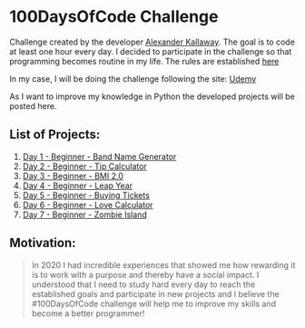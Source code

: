# 100DaysOfCode Challenge

Challenge created by the developer [Alexander Kallaway](https://twitter.com/ka11away). The goal is to code at least one hour every day. I decided to participate in the challenge so that programming becomes routine in my life. The rules are established [here](https://github.com/kallaway/100-days-of-code)

In my case, I will be doing the challenge following the site:
[Udemy](https://www.udemy.com/course/100-days-of-code/)

As I want to improve my knowledge in Python the developed projects will be posted here.

## List of Projects:
1. [Day 1 - Beginner - Band Name Generator](https://repl.it/@sigfr/band-name-generator-start#main.py)
2. [Day 2 - Beginner - Tip Calculator](https://repl.it/@sigfr/tip-calculator-start#main.py)
3. [Day 3 - Beginner - BMI 2.0](https://repl.it/@sigfr/day-3-2-exercise-BMI-Calculator#main.py)
4. [Day 4 - Beginner - Leap Year](https://repl.it/@sigfr/day-3-3-exercise-Leap-Year#main.py)
5. [Day 5 - Beginner - Buying Tickets](https://repl.it/@sigfr/day-3-multiple-if-Buying-Tickets#main.py)
6. [Day 6 - Beginner - Love Calculator](https://repl.it/@sigfr/day-3-5-exercise-Love-Calculator#main.py)
7. [Day 7 - Beginner - Zombie Island](https://repl.it/@sigfr/zombie-island-start)

## Motivation:
<blockquote>In 2020 I had incredible experiences that showed me how rewarding it is to work with a purpose and thereby have a social impact. I understood that I need to study hard every day to reach the established goals and participate in new projects and I believe the #100DaysOfCode challenge will help me to improve my skills and become a better programmer!</blockquote>
